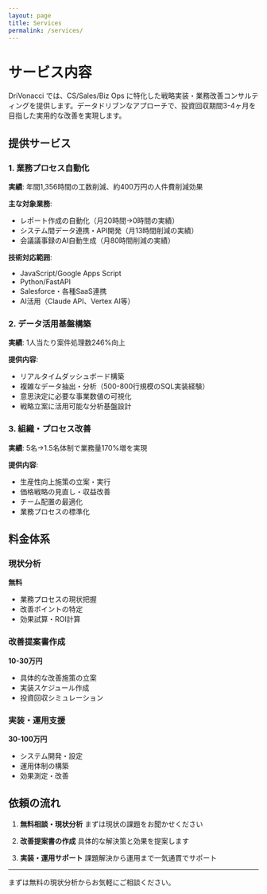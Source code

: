 ```yaml
---
layout: page
title: Services
permalink: /services/
---
```


# サービス内容

DriVonacci では、CS/Sales/Biz Ops に特化した戦略実装・業務改善コンサルティングを提供します。データドリブンなアプローチで、投資回収期間3-4ヶ月を目指した実用的な改善を実現します。

## 提供サービス

### 1. 業務プロセス自動化
**実績**: 年間1,356時間の工数削減、約400万円の人件費削減効果

**主な対象業務**:
- レポート作成の自動化（月20時間→0時間の実績）
- システム間データ連携・API開発（月13時間削減の実績）
- 会議議事録のAI自動生成（月80時間削減の実績）

**技術対応範囲**:
- JavaScript/Google Apps Script
- Python/FastAPI
- Salesforce・各種SaaS連携
- AI活用（Claude API、Vertex AI等）

### 2. データ活用基盤構築
**実績**: 1人当たり案件処理数246%向上

**提供内容**:
- リアルタイムダッシュボード構築
- 複雑なデータ抽出・分析（500-800行規模のSQL実装経験）
- 意思決定に必要な事業数値の可視化
- 戦略立案に活用可能な分析基盤設計

### 3. 組織・プロセス改善
**実績**: 5名→1.5名体制で業務量170%増を実現

**提供内容**:
- 生産性向上施策の立案・実行
- 価格戦略の見直し・収益改善
- チーム配置の最適化
- 業務プロセスの標準化

## 料金体系

### 現状分析
**無料**
- 業務プロセスの現状把握
- 改善ポイントの特定
- 効果試算・ROI計算

### 改善提案書作成
**10-30万円**
- 具体的な改善施策の立案
- 実装スケジュール作成
- 投資回収シミュレーション

### 実装・運用支援
**30-100万円**
- システム開発・設定
- 運用体制の構築
- 効果測定・改善

## 依頼の流れ

1. **無料相談・現状分析**
   まずは現状の課題をお聞かせください

2. **改善提案書の作成**
   具体的な解決策と効果を提案します

3. **実装・運用サポート**
   課題解決から運用まで一気通貫でサポート

---

まずは無料の現状分析からお気軽にご相談ください。